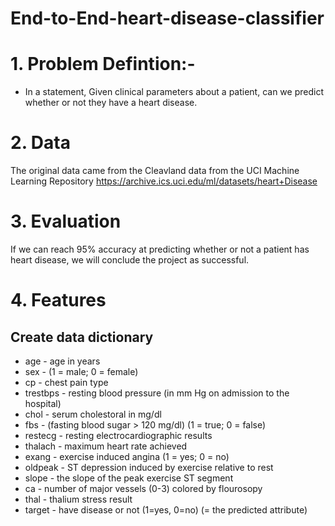 # End-to-End-heart-disease-classifier
# 1. Problem Defintion:-
* In a statement, Given clinical parameters about a patient, can we predict whether or not they have a heart disease.

# 2. Data
The original data came from the Cleavland data from the UCI Machine Learning Repository https://archive.ics.uci.edu/ml/datasets/heart+Disease

# 3. Evaluation
If we can reach 95% accuracy at predicting whether or not a patient has heart disease, we will conclude the project as successful.

# 4. Features
## Create data dictionary

* age - age in years
* sex - (1 = male; 0 = female)
* cp - chest pain type
* trestbps - resting blood pressure (in mm Hg on admission to the hospital)
* chol - serum cholestoral in mg/dl
* fbs - (fasting blood sugar > 120 mg/dl) (1 = true; 0 = false)
* restecg - resting electrocardiographic results
* thalach - maximum heart rate achieved
* exang - exercise induced angina (1 = yes; 0 = no)
* oldpeak - ST depression induced by exercise relative to rest
* slope - the slope of the peak exercise ST segment
* ca - number of major vessels (0-3) colored by flourosopy
* thal - thalium stress result
* target - have disease or not (1=yes, 0=no) (= the predicted attribute)
